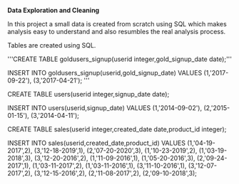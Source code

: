 **Data Exploration and Cleaning**

In this project a small data is created from scratch using SQL which makes analysis easy to understand and also resumbles the real analysis process. 

Tables are created using SQL.

'''CREATE TABLE goldusers_signup(userid integer,gold_signup_date date);'''

INSERT INTO goldusers_signup(userid,gold_signup_date) 
 VALUES (1,'2017-09-22'),
(3,'2017-04-21');
'''

CREATE TABLE users(userid integer,signup_date date);

INSERT INTO users(userid,signup_date) 
 VALUES (1,'2014-09-02'),
(2,'2015-01-15'),
(3,'2014-04-11');

CREATE TABLE sales(userid integer,created_date date,product_id integer); 

INSERT INTO sales(userid,created_date,product_id) 
 VALUES (1,'04-19-2017',2),
(3,'12-18-2019',1),
(2,'07-20-2020',3),
(1,'10-23-2019',2),
(1,'03-19-2018',3),
(3,'12-20-2016',2),
(1,'11-09-2016',1),
(1,'05-20-2016',3),
(2,'09-24-2017',1),
(1,'03-11-2017',2),
(1,'03-11-2016',1),
(3,'11-10-2016',1),
(3,'12-07-2017',2),
(3,'12-15-2016',2),
(2,'11-08-2017',2),
(2,'09-10-2018',3);
